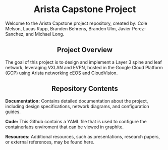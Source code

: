 <div align="center">

# Arista Capstone Project

</div>

Welcome to the Arista Capstone project repository, created by: Cole Melson, Lucas Rupp, Branden Behrens, Branden Ulm, Javier Perez-Sanchez, and Michael Long.
<div align="center">
  
## Project Overview
  
</div>
The goal of this project is to design and implement a Layer 3 spine and leaf network, leveraging VXLAN and EVPN, hosted in the Google Cloud Platform (GCP) using Arista networking cEOS and CloudVision.

<div align="center">

##  Repository Contents

</div>

**Documentation:** Contains detailed documentation about the project, including design specifications, network diagrams, and configuration guides.

**Code:** This Github contains a YAML file that is used to configure the containerlabs enviroment that can be viewed in graphite.

**Resources:** Additional resources, such as presentations, research papers, or external references, may be found here.
